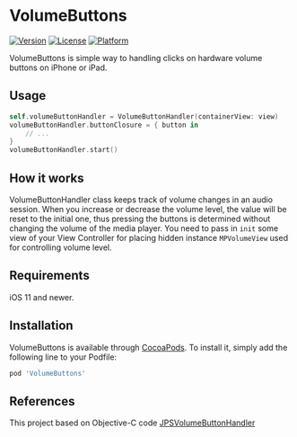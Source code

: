 # VolumeButtons

[![Version](https://img.shields.io/cocoapods/v/VolumeButtons.svg?style=flat)](https://cocoapods.org/pods/VolumeButtons)
[![License](https://img.shields.io/cocoapods/l/VolumeButtons.svg?style=flat)](https://cocoapods.org/pods/VolumeButtons)
[![Platform](https://img.shields.io/cocoapods/p/VolumeButtons.svg?style=flat)](https://cocoapods.org/pods/VolumeButtons)

VolumeButtons is simple way to handling clicks on hardware volume buttons on iPhone or iPad. 

## Usage

```swift
self.volumeButtonHandler = VolumeButtonHandler(containerView: view)
volumeButtonHandler.buttonClosure = { button in
    // ...
}
volumeButtonHandler.start()
```

## How it works

VolumeButtonHandler class keeps track of volume changes in an audio session. When you increase or decrease the volume level, the value will be reset to the initial one, thus pressing the buttons is determined without changing the volume of the media player. You need to pass in `init` some view of your View Controller for placing hidden instance `MPVolumeView` used for controlling volume level.

## Requirements

iOS 11 and newer.

## Installation

VolumeButtons is available through [CocoaPods](https://cocoapods.org). To install
it, simply add the following line to your Podfile:

```ruby
pod 'VolumeButtons'
```

## References

This project based on Objective-C code [JPSVolumeButtonHandler](https://github.com/jpsim/JPSVolumeButtonHandler)  